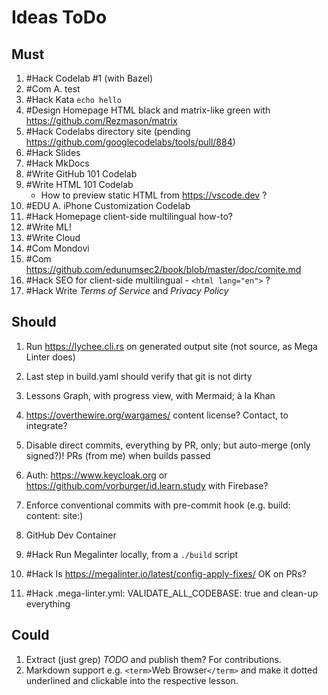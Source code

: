# Ideas ToDo

## Must

1. #Hack Codelab #1 (with Bazel)
1. #Com A. test
1. #Hack Kata `echo hello`
1. #Design Homepage HTML black and matrix-like green with https://github.com/Rezmason/matrix
1. #Hack Codelabs directory site (pending https://github.com/googlecodelabs/tools/pull/884)
1. #Hack Slides
1. #Hack MkDocs
1. #Write GitHub 101 Codelab
1. #Write HTML 101 Codelab
   - How to preview static HTML from https://vscode.dev ?
1. #EDU A. iPhone Customization Codelab
1. #Hack Homepage client-side multilingual how-to?
1. #Write ML!
1. #Write Cloud
1. #Com Mondovi
1. #Com https://github.com/edunumsec2/book/blob/master/doc/comite.md
1. #Hack SEO for client-side multilingual - `<html lang="en">` ?
1. #Hack Write _Terms of Service_ and _Privacy Policy_

## Should

1. Run https://lychee.cli.rs on generated output site (not source, as Mega Linter does)

1. Last step in build.yaml should verify that git is not dirty

1. Lessons Graph, with progress view, with Mermaid; à la Khan

1. https://overthewire.org/wargames/ content license? Contact, to integrate?

1. Disable direct commits, everything by PR, only; but auto-merge (only signed?)! PRs (from me) when builds passed

1. Auth: https://www.keycloak.org or https://github.com/vorburger/id.learn.study with Firebase?

1. Enforce conventional commits with pre-commit hook (e.g. build: content: site:)

1. GitHub Dev Container

1. #Hack Run Megalinter locally, from a `./build` script
1. #Hack Is https://megalinter.io/latest/config-apply-fixes/ OK on PRs?
1. #Hack .mega-linter.yml: VALIDATE_ALL_CODEBASE: true and clean-up everything

## Could

1. Extract (just grep) _TODO_ and publish them? For contributions.
1. Markdown support e.g. `<term>`Web Browser`</term>` and make it dotted underlined and clickable into the respective lesson.
